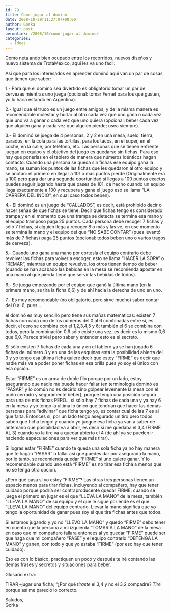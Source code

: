 ```yaml
---
id: 79
title: Como jugar al dominó
date: 2008-10-29T11:27:07+00:00
author: Gorka
layout: post
permalink: /2008/10/como-jugar-al-domino/
categories:
  - Ideas
---
```

Como neta ando bien ocupado entre los recorridos, nuevos diseños y nuevo sistema de TrotaMexico, aquí les va uno fácil:

Así que para los interesados en aprender dominó aquí van un par de cosas que tienen que saber:

1.- Para que el dominó sea divertido es obligatorio tomar un par de cervezas mientras uno juega (opcional: tomar Fernet para los que gusten, yo lo haría estando en Argentina).

2.- Igual que el truco es un juego entre amigos, y de la misma manera es recomendable molestar y burlar al otro cada vez que uno gana o cada vez que uno va a ganar o cada vez que uno quiera (opcional: beber cada vez que alguien gana y cada vez que alguien pierde; osea siempre).

3.- El dominó se juega de 4 personas, 2 y 2 en una mesa, suelo, tierra, parados, en la cola para las tortillas, para los tacos, en el super, en el coche, en la calle, por teléfono, etc. Las personas que se tienen enfrente juegan en equipo y el objetivo del juego es quedarse sin fichas. Para eso hay que ponerlas en el tablero de manera que números idénticos hagan contacto. Cuando una persona se queda sin fichas ese equipo gana la mano, se suman los puntos de las fichas que les quedaron al otro equipo y se anotan: el primero en llegar a 101 o más puntos pierde (Originalmente era a 100 pero para dar una segunda oportunidad si llegas a 100 puntos exactos puedes seguir jugando hasta que pases de 101, de hecho cuando un equipo llega exactamente a 100 y recupera y gana el juego eso se llama “LA CARRERA DEL INDIO”, en cual caso todos beben).

4.- El dominó es un juego de “CALLADOS”, es decir, está prohibido decir o hacer señas de que fichas se tiene. Decir que fichas tengo es considerado trampa y en el momento que una trampa se detecta se termina esa mano y el equipo tramposo paga 25 puntos. Cada persona debe recoger 7 fichas y sólo 7 fichas, si alguien llega a recoger 8 o más y las ve, en ese momento se termina la mano y el equipo del que “NO SABE CONTAR” (pues levantó más de 7 fichas) paga 25 puntos (opcional: todos beben uno o varios tragos de cerveza).

5.- Cuando uno gana una mano por cortesía el equipo contrario debe revolver las fichas para volver a escoger, esto se llama “HACER LA SOPA” o “REMAR”, mientras un equipo revuelve, los otros tienen tiempo de beber (cuando se han acabado las bebidas en la mesa se recomienda apostar en una mano al que pierda tiene que servir las bebidas de todos).

6.- Se juega empezando por el equipo que ganó la última mano (en la primera mano, se tira la ficha 6,6) y de ahí hacia la derecha de uno en uno.

7.- Es muy recomendable (no obligatorio, pero sirve mucho) saber contar del 0 al 6, pues…

el dominó es muy sencillo pero tiene sus mañas matemáticas: existen 7 fichas con cada uno de los números del 0 al 6 combinadas entre sí, es decir, el cero se combina con el 1,2,3,4,5 y 6; también el 6 se combina con todos, pero la combinación 0,6 sólo existe una vez, es decir es lo mismo 0,6 que 6,0. Parece trivial pero saber y entender esto es el secreto.

Sí sólo existen 7 fichas de cada una y en el tablero ya se han jugado 6 fichas del número 3 y en una de las esquinas está la posibilidad abierta del 3 y yo tengo esa última ficha quiere decir que estoy “FIRME” es decir que nadie más va a poder poner fichas en esa orilla pues yo soy el único con esa opción.

Estar “FIRME” es un arma de doble filo porque por un lado, estoy asegurando que nadie me puede hacer fallar (en terminología dominó es “PASAR” y lo común no es decirlo sino golpear levemente la mesa con el puño cerrado y seguramente beber), porque tengo una posición segura para una de mis fichas PERO… si sólo hay 7 fichas de cada una y ya hay 6 en la mesa y yo tengo la ultima lo único que tendrían que hacer las demás personas para “adivinar” que ficha tengo yo, es contar cual de las 7 es al que falta. Entonces sí, por un lado tengo asegurado un tiro pero todos saben que ficha tengo: y cuando yo juegue esa ficha ya van a saber de antemano que posibilidad va a abrir, es decir si me quedaba el 3,4 (FIRME AL 3) cuando yo la tire va a quedar abierto el 4 (de ahí ya se pueden ir haciendo especulaciones para ver que más tirar).

Si logras estar “FIRME” cuando te queda una sola ficha ya no hay manera que te hagan “PASAR” o fallar así que puedes dar por asegurada la mano, por lo tanto, se recomienda quedar “FIRME” si uno quiere ganar. Y lo recomendable cuando uno está “FIRME” es no tirar esa ficha a menos que no se tenga otra opción.

¿Pero qué pasa si yo estoy “FIRME”? Las otras tres personas tienen un espacio menos para tirar fichas, incluyendo al compañero, hay que tener cuidado porque podría ser contraproducente quedar FIRME: cuando se juega el primero en jugar es el que “LLEVA LA MANO” de la mesa, también “LLEVA LA MANO” de su equipo y el que le sigue por ende es el que “LLEVA LA MANO” del equipo contrario. Llevar la mano significa que yo tengo la oportunidad de ganar pues soy el que tira fichas antes que todos.

Si estamos jugando y yo no “LLEVO LA MANO” y quedo “FIRME” debo tener en cuenta que la persona a mi izquierda “TOMARÍA LA MANO” de la mesa en caso que mi compañero fallara entonces al yo quedar “FIRME” puede ser que haga que mi compañero “PASE” y el equipo contrario “OBTENGA LA MANO” y ganen, con todo y que yo estaba “FIRME” (por eso hay que tener cuidado).

Eso es con lo básico, practiquen un poco y después te iré contando las demás frases y secretos y situaciones para beber.

Glosario extra:

TIRAR –jugar una ficha; “¿Por qué _tiraste_ el 3,4 y no el 3,2 compadre? _Tiré_ porque así me pareció lo correcto.

Saludos,<br />
Gorka
